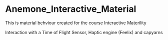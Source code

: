 # Anemone_Interactive_Material
This is material behviour created for the course Interactive Materility

Interaction with a Time of Flight Sensor, Haptic engine (Feelix) and capyarns
